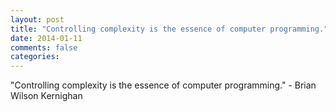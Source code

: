 ```yaml
---
layout: post
title: "Controlling complexity is the essence of computer programming."
date: 2014-01-11
comments: false
categories: 
---
```


<span class='quote'>"Controlling complexity is the essence of computer programming."</span>
<span class='by'>- Brian Wilson Kernighan</span>
